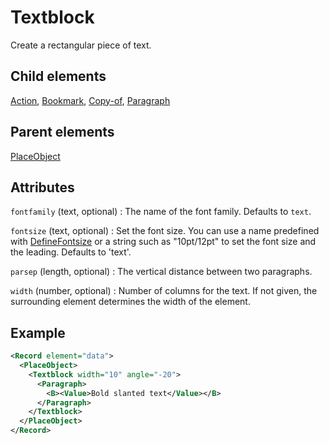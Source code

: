 # Textblock



Create a rectangular piece of text.



##  Child elements

[Action](../action.md), [Bookmark](../bookmark.md), [Copy-of](../copy_of.md), [Paragraph](../paragraph.md)

##  Parent elements

[PlaceObject](../placeobject.md)


## Attributes



`fontfamily` (text, optional)
:   The name of the font family. Defaults to `text`.




`fontsize` (text, optional)
:   Set the font size. You can use a name predefined with [DefineFontsize](../definefontsize.md) or a string such as "10pt/12pt" to set the font size and the leading. Defaults to 'text'.




`parsep` (length, optional)
:   The vertical distance between two paragraphs.




`width` (number, optional)
:   Number of columns for the text. If not given, the surrounding element determines the width of the element.




## Example

```xml
<Record element="data">
  <PlaceObject>
    <Textblock width="10" angle="-20">
      <Paragraph>
        <B><Value>Bold slanted text</Value></B>
      </Paragraph>
    </Textblock>
  </PlaceObject>
</Record>

```





